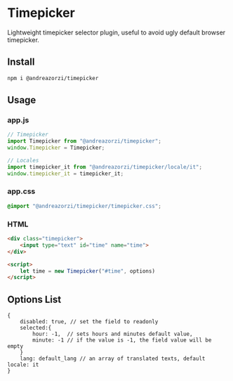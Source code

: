 # Timepicker
Lightweight timepicker selector plugin, useful to avoid ugly default browser timepicker.

## Install
```bash
npm i @andreazorzi/timepicker
```

## Usage
### app.js
```javascript
// Timepicker
import Timepicker from "@andreazorzi/timepicker";
window.Timepicker = Timepicker;

// Locales
import timepicker_it from "@andreazorzi/timepicker/locale/it";
window.timepicker_it = timepicker_it;
```

### app.css
```css
@import "@andreazorzi/timepicker/timepicker.css";
```

### HTML
```html
<div class="timepicker">
    <input type="text" id="time" name="time">
</div>

<script>
    let time = new Timepicker("#time", options)
</script>
```

## Options List
```
{
    disabled: true, // set the field to readonly
	selected:{
	    hour: -1,  // sets hours and minutes default value,
	    minute: -1 // if the value is -1, the field value will be empty
	}
    lang: default_lang // an array of translated texts, default locale: it
}
```
